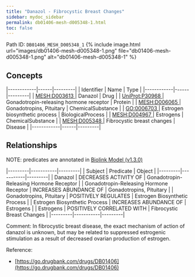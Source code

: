 ```yaml
---
title: "Danazol - Fibrocystic Breast Changes"
sidebar: mydoc_sidebar
permalink: db01406-mesh-d005348-1.html
toc: false 
---
```



Path ID: `DB01406_MESH_D005348_1`
{% include image.html url="images/db01406-mesh-d005348-1.png" file="db01406-mesh-d005348-1.png" alt="db01406-mesh-d005348-1" %}

## Concepts

|------------|------|---------|
| Identifier | Name | Type    |
|------------|------|---------|
| <a href="https://identifiers.org/MESH:D003613">MESH:D003613 </a> | Danazol | Drug |
| <a href="https://identifiers.org/UniProt:P30968">UniProt:P30968 </a> | Gonadotropin-releasing hormone receptor | Protein |
| <a href="https://identifiers.org/MESH:D006065">MESH:D006065 </a> | Gonadotropins, Pituitary | ChemicalSubstance |
| <a href="https://identifiers.org/GO:0006703">GO:0006703 </a> | Estrogen biosynthetic process | BiologicalProcess |
| <a href="https://identifiers.org/MESH:D004967">MESH:D004967 </a> | Estrogens | ChemicalSubstance |
| <a href="https://identifiers.org/MESH:D005348">MESH:D005348 </a> | Fibrocystic breast changes | Disease |
|------------|------|---------|

## Relationships


NOTE: predicates are annotated in <a href="https://github.com/biolink/biolink-model/releases/tag/v1.3.0">Biolink Model (v1.3.0)</a>

|---------|-----------|---------|
| Subject | Predicate | Object  |
|---------|-----------|---------|
| Danazol | DECREASES ACTIVITY OF | Gonadotropin-Releasing Hormone Receptor |
| Gonadotropin-Releasing Hormone Receptor | INCREASES ABUNDANCE OF | Gonadotropins, Pituitary |
| Gonadotropins, Pituitary | POSITIVELY REGULATES | Estrogen Biosynthetic Process |
| Estrogen Biosynthetic Process | INCREASES ABUNDANCE OF | Estrogens |
| Estrogens | POSITIVELY CORRELATED WITH | Fibrocystic Breast Changes |
|---------|-----------|---------|

Comment: In fibrocystic breast disease, the exact mechanism of action of danazol is unknown, but may be related to suppressed estrogenic stimulation as a result of decreased ovarian production of estrogen.

Reference: 
  - [https://go.drugbank.com/drugs/DB01406](https://go.drugbank.com/drugs/DB01406)
